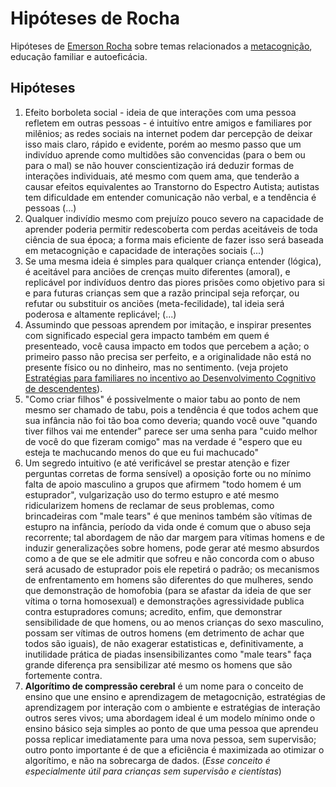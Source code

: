 # Hipóteses de Rocha
Hipóteses de [Emerson Rocha](https://github.com/fititnt) sobre temas
relacionados a [metacognição](https://en.wikipedia.org/wiki/Metacognition),
educação familiar e autoeficácia.

## Hipóteses

1. Efeito borboleta social - ideia de que interações com uma pessoa refletem
em outras pessoas - é intuitívo entre amigos e familiares por milênios;
as redes sociais na internet podem dar percepção de deixar isso mais claro,
rápido e evidente, porém ao mesmo passo que um indivíduo aprende como multidões
são convencidas (para o bem ou para o mal) se não houver conscientização
irá deduzir formas de interações individuais, até mesmo com quem ama,
que tenderão a causar efeitos equivalentes ao Transtorno do Espectro Autista;
autistas tem dificuldade em entender comunicação não verbal, e a tendência
é pessoas (...)
2. Qualquer indivídio mesmo com prejuízo pouco severo na capacidade de aprender
poderia permitir redescoberta com perdas aceitáveis de toda ciência de sua
época; a forma mais eficiente de fazer isso será baseada em metacognição e
capacidade de interações sociais (...)
3. Se uma mesma ideia é simples para qualquer criança entender (lógica), é aceitável
para anciões de crenças muito diferentes (amoral), e replicável por indivíduos
dentro das piores prisões como objetivo para si e para futuras crianças sem
que a razão principal seja reforçar, ou refutar ou substituir os anciões
(meta-fecilidade), tal ideia será poderosa e altamente replicável; (...)
4. Assumindo que pessoas aprendem por imitação, e inspirar presentes com
significado especial gera impacto também em quem é presenteado, você causa
impacto em todos que percebem a ação; o primeiro passo não precisa ser perfeito,
e a originalidade não está no presente físico ou no dinheiro, mas no sentimento.
(veja projeto [Estratégias para familiares no incentivo ao Desenvolvimento
Cognitivo de descendentes](https://github.com/fititnt/presente-cognitivo)).
5. "Como criar filhos" é possivelmente o maior tabu ao ponto de nem mesmo
ser chamado de tabu, pois a tendência é que todos achem que sua infância não
foi tão boa como deveria; quando você ouve "quando tiver filhos vai me
entender" parece ser uma senha para "cuido melhor de você do que fizeram
comigo" mas na verdade é "espero que eu esteja te machucando menos do que eu
fui machucado"
6. Um segredo intuitivo (e até verificável se prestar atenção e fizer perguntas
corretas de forma sensível) a oposição forte ou no mínimo falta de apoio
masculino a grupos que afirmem "todo homem é um estuprador", vulgarização uso
do termo estupro e até mesmo ridicularizem homens de reclamar de seus problemas,
como brincadeiras com "male tears" é que meninos também são vítimas de
estupro na infância, período da vida onde é comum que o abuso seja
recorrente; tal abordagem de não dar margem para vítimas homens e de induzir
generalizações sobre homens, pode gerar até mesmo absurdos como a de que se ele
admitir que sofreu e não concorda com o abuso será acusado de estuprador pois
ele repetirá o padrão; os mecanismos de enfrentamento em homens são diferentes
do que mulheres, sendo que demonstração de homofobia (para se afastar da ideia
de que ser vítima o torna homosexual) e demonstrações agressividade publica
contra estupradores comuns; acredito, enfim, que demonstrar sensibilidade
de que homens, ou ao menos crianças do sexo masculino, possam ser vítimas
de outros homens (em detrimento de achar que todos são iguais), de não
exagerar estatisticas e, definitivamente, a inutilidade prática de piadas
insensibilizantes como "male tears" faça grande diferença pra sensibilizar
até mesmo os homens que são fortemente contra.
7. **Algorítimo de compressão cerebral** é um nome para o conceito de ensino
que une ensino e aprendizagem de metagocnição, estratégias de aprendizagem
por interação com o ambiente e estratégias de interação outros seres vivos;
uma abordagem ideal é um modelo mínimo onde o ensino básico seja simples ao
ponto de que uma pessoa que aprendeu possa replicar imediatamente para uma
nova pessoa, sem supervisão; outro ponto importante é de que a eficiência
é maximizada ao otimizar o algorítimo, e não na sobrecarga de dados. (_Esse
conceito é especialmente útil para crianças sem supervisão e cientístas_)